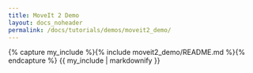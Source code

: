 ```yaml
---
title: MoveIt 2 Demo 
layout: docs_noheader
permalink: /docs/tutorials/demos/moveit2_demo/
---
```


{% capture my_include %}{% include moveit2_demo/README.md %}{% endcapture %}
{{ my_include | markdownify }}